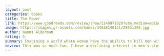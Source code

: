 ```yaml
---
layout: post
categories: books
title: The Power
link: https://www.goodreads.com/review/show/2148971829?utm_medium=api&utm_source=rss
image: https://images.gr-assets.com/books/1462814013l/29751398.jpg
author: Naomi Alderman
rating: 5
summary: Imagining a world where woman have the ability to kill men with a natural electricity.
review: This was so much fun. I have a declining interest in men's stories.
---
```



